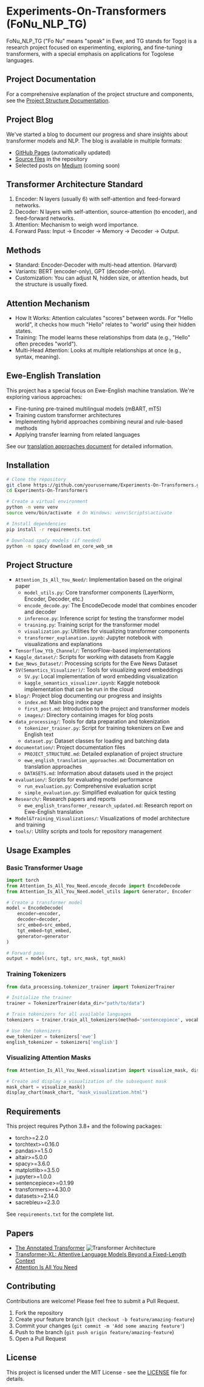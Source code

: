 # Experiments-On-Transformers (FoNu_NLP_TG)

FoNu_NLP_TG ("Fo Nu" means "speak" in Ewe, and TG stands for Togo) is a research project focused on experimenting, exploring, and fine-tuning transformers, with a special emphasis on applications for Togolese languages.

## Project Documentation

For a comprehensive explanation of the project structure and components, see the [Project Structure Documentation](documentation/PROJECT_STRUCTURE.md).

## Project Blog

We've started a blog to document our progress and share insights about transformer models and NLP. The blog is available in multiple formats:

- [GitHub Pages](https://lemniscate-world.github.io/FoNu_NLP_TG/) (automatically updated)
- [Source files](blog/) in the repository
- Selected posts on [Medium](https://medium.com/) (coming soon)

## Transformer Architecture Standard

1. Encoder: N layers (usually 6) with self-attention and feed-forward networks.
2. Decoder: N layers with self-attention, source-attention (to encoder), and feed-forward networks.
3. Attention: Mechanism to weigh word importance.
4. Forward Pass: Input → Encoder → Memory → Decoder → Output.

## Methods

- Standard: Encoder-Decoder with multi-head attention. (Harvard)
- Variants: BERT (encoder-only), GPT (decoder-only).
- Customization: You can adjust N, hidden size, or attention heads, but the structure is usually fixed.

## Attention Mechanism
- How It Works: Attention calculates "scores" between words. For "Hello world", it checks how much "Hello" relates to "world" using their hidden states.
- Training: The model learns these relationships from data (e.g., "Hello" often precedes "world").
- Multi-Head Attention: Looks at multiple relationships at once (e.g., syntax, meaning).

## Ewe-English Translation

This project has a special focus on Ewe-English machine translation. We're exploring various approaches:

- Fine-tuning pre-trained multilingual models (mBART, mT5)
- Training custom transformer architectures
- Implementing hybrid approaches combining neural and rule-based methods
- Applying transfer learning from related languages

See our [translation approaches document](documentation/ewe_english_translation_approaches.md) for detailed information.

## Installation

```bash
# Clone the repository
git clone https://github.com/yourusername/Experiments-On-Transformers.git
cd Experiments-On-Transformers

# Create a virtual environment
python -m venv venv
source venv/bin/activate  # On Windows: venv\Scripts\activate

# Install dependencies
pip install -r requirements.txt

# Download spaCy models (if needed)
python -m spacy download en_core_web_sm
```

## Project Structure

- `Attention_Is_All_You_Need/`: Implementation based on the original paper
  - `model_utils.py`: Core transformer components (LayerNorm, Encoder, Decoder, etc.)
  - `encode_decode.py`: The EncodeDecode model that combines encoder and decoder
  - `inference.py`: Inference script for testing the transformer model
  - `training.py`: Training script for the transformer model
  - `visualization.py`: Utilities for visualizing transformer components
  - `transformer_explanation.ipynb`: Jupyter notebook with visualizations and explanations
- `Tensorflow_Ytb_Channel/`: TensorFlow-based implementations
- `Kaggle_dataset/`: Scripts for working with datasets from Kaggle
- `Ewe_News_Dataset/`: Processing scripts for the Ewe News Dataset
- `SV(Semantics_Visualizer)/`: Tools for visualizing word embeddings
  - `SV.py`: Local implementation of word embedding visualization
  - `kaggle_semantics_visualizer.ipynb`: Kaggle notebook implementation that can be run in the cloud
- `blog/`: Project blog documenting our progress and insights
  - `index.md`: Main blog index page
  - `first_post.md`: Introduction to the project and transformer models
  - `images/`: Directory containing images for blog posts
- `data_processing/`: Tools for data preparation and tokenization
  - `tokenizer_trainer.py`: Script for training tokenizers on Ewe and English text
  - `dataset.py`: Dataset classes for loading and batching data
- `documentation/`: Project documentation files
  - `PROJECT_STRUCTURE.md`: Detailed explanation of project structure
  - `ewe_english_translation_approaches.md`: Documentation on translation approaches
  - `DATASETS.md`: Information about datasets used in the project
- `evaluation/`: Scripts for evaluating model performance
  - `run_evaluation.py`: Comprehensive evaluation script
  - `simple_evaluation.py`: Simplified evaluation for quick testing
- `Research/`: Research papers and reports
  - `ewe_english_transformer_research_updated.md`: Research report on Ewe-English translation
- `Model&Training_Visualizations/`: Visualizations of model architecture and training
- `tools/`: Utility scripts and tools for repository management

## Usage Examples

### Basic Transformer Usage

```python
import torch
from Attention_Is_All_You_Need.encode_decode import EncodeDecode
from Attention_Is_All_You_Need.model_utils import Generator, Encoder

# Create a transformer model
model = EncodeDecode(
    encoder=encoder,
    decoder=decoder,
    src_embed=src_embed,
    tgt_embed=tgt_embed,
    generator=generator
)

# Forward pass
output = model(src, tgt, src_mask, tgt_mask)
```

### Training Tokenizers

```python
from data_processing.tokenizer_trainer import TokenizerTrainer

# Initialize the trainer
trainer = TokenizerTrainer(data_dir="path/to/data")

# Train tokenizers for all available languages
tokenizers = trainer.train_all_tokenizers(method='sentencepiece', vocab_size=8000)

# Use the tokenizers
ewe_tokenizer = tokenizers['ewe']
english_tokenizer = tokenizers['english']
```

### Visualizing Attention Masks

```python
from Attention_Is_All_You_Need.visualization import visualize_mask, display_chart

# Create and display a visualization of the subsequent mask
mask_chart = visualize_mask()
display_chart(mask_chart, "mask_visualization.html")
```

## Requirements

This project requires Python 3.8+ and the following packages:
- torch>=2.2.0
- torchtext>=0.16.0
- pandas>=1.5.0
- altair>=5.0.0
- spacy>=3.6.0
- matplotlib>=3.5.0
- jupyter>=1.0.0
- sentencepiece>=0.1.99
- transformers>=4.30.0
- datasets>=2.14.0
- sacrebleu>=2.3.0

See `requirements.txt` for the complete list.

## Papers

- [The Annotated Transformer](https://nlp.seas.harvard.edu/annotated-transformer/#prelims)
![Transformer Architecture](https://nlp.seas.harvard.edu/images/the_transformer_architecture.jpg)
- [Transformer-XL: Attentive Language Models Beyond a Fixed-Length Context](https://arxiv.org/abs/1901.02860)
- [Attention Is All You Need](https://arxiv.org/pdf/1706.03762)

## Contributing

Contributions are welcome! Please feel free to submit a Pull Request.

1. Fork the repository
2. Create your feature branch (`git checkout -b feature/amazing-feature`)
3. Commit your changes (`git commit -m 'Add some amazing feature'`)
4. Push to the branch (`git push origin feature/amazing-feature`)
5. Open a Pull Request

## License

This project is licensed under the MIT License - see the [LICENSE](LICENSE) file for details.
